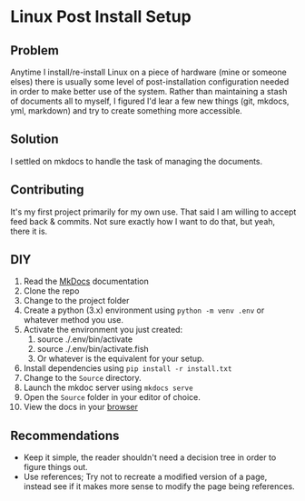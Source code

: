 # Linux Post Install Setup

## Problem

Anytime I install/re-install Linux on a piece of hardware (mine or someone elses) there is usually some level of post-installation configuration needed in order to make better use of the system. Rather than maintaining a stash of documents all to myself, I figured I'd lear a few new things (git, mkdocs, yml, markdown) and try to create something more accessible.

## Solution

I settled on mkdocs to handle the task of managing the documents.

## Contributing

It's my first project primarily for my own use. That said I am willing to accept feed back & commits. Not sure exactly how I want to do that, but yeah, there it is.

## DIY

1. Read the [MkDocs](https://www.mkdocs.org/) documentation
1. Clone the repo
1. Change to the project folder
1. Create a python (3.x) environment using `python -m venv .env` or whatever method you use.
1. Activate the environment you just created:
   1. source ./.env/bin/activate
   1. source ./.env/bin/activate.fish
   1. Or whatever is the equivalent for your setup.
1. Install dependencies using `pip install -r install.txt`
1. Change to the `Source` directory.
1. Launch the mkdoc server using `mkdocs serve`
1. Open the `Source` folder in your editor of choice.
1. View the docs in your [browser](http://localhost:8000/)

## Recommendations

- Keep it simple, the reader shouldn't need a decision tree in order to figure things out.
- Use references; Try not to recreate a modified version of a page, instead see if it makes more sense to modify the page being references.
